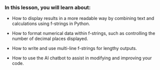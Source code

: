 ### In this lesson, you will learn about: 

- How to display results in a more readable way by combining text and calculations using f-strings in Python.

- How to format numerical data within f-strings, such as controlling the number of decimal places displayed.

- How to write and use multi-line f-strings for lengthy outputs. 

- How to use the AI chatbot to assist in modifying and improving your code.